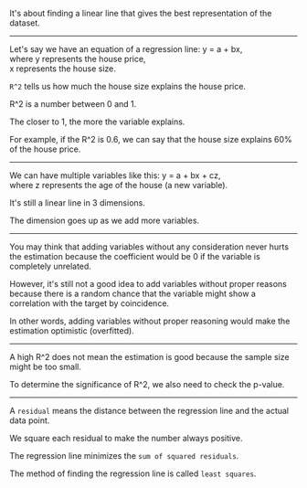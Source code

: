 It's about finding a linear line that gives the best representation of the dataset.

---

Let's say we have an equation of a regression line: y = a + bx,<br>
where y represents the house price,<br>
x represents the house size.

`R^2` tells us how much the house size explains the house price.

R^2 is a number between 0 and 1.

The closer to 1, the more the variable explains.

For example, if the R^2 is 0.6, we can say that the house size explains 60% of the house price.

---

We can have multiple variables like this: y = a + bx + cz,<br>
where z represents the age of the house (a new variable).

It's still a linear line in 3 dimensions.

The dimension goes up as we add more variables.

---

You may think that adding variables without any consideration never hurts the estimation because the coefficient would be 0 if the variable is completely unrelated.

However, it's still not a good idea to add variables without proper reasons because there is a random chance that the variable might show a correlation with the target by coincidence.

In other words, adding variables without proper reasoning would make the estimation optimistic (overfitted).

---

A high R^2 does not mean the estimation is good because the sample size might be too small.

To determine the significance of R^2, we also need to check the p-value.

---

A `residual` means the distance between the regression line and the actual data point.

We square each residual to make the number always positive.

The regression line minimizes the `sum of squared residuals`.

The method of finding the regression line is called `least squares`.
